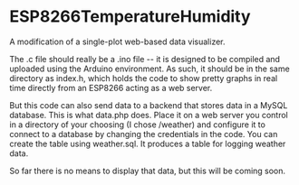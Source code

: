 # ESP8266TemperatureHumidity
A modification of a single-plot web-based data visualizer.


The .c file should really be a .ino file -- it is designed to be compiled and uploaded using the Arduino environment.  As such, it should be in the same directory
as index.h, which holds the code to show pretty graphs in real time directly from an ESP8266 acting as a web server.

But this code can also send data to a backend that stores data in a MySQL database.  This is what data.php does.  Place it on a web server you control
in a directory of your choosing (I chose /weather) and configure it to connect to a database by changing the credentials in the code.  You can create the table
using weather.sql.  It produces a table for logging weather data.

So far there is no means to display that data, but this will be coming soon.
